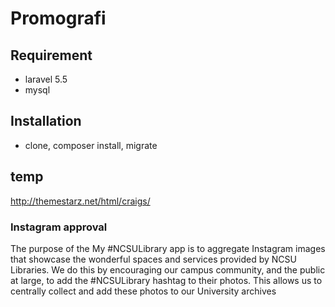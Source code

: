 # Promografi

## Requirement
- laravel 5.5
- mysql

## Installation
- clone, composer install, migrate


## temp
http://themestarz.net/html/craigs/

### Instagram approval
The purpose of the My #NCSULibrary app is to aggregate  Instagram images that showcase the wonderful spaces and services provided by NCSU Libraries. We do this by encouraging our campus community, and the public at large, to add the #NCSULibrary hashtag to their photos. This allows us to centrally collect and add these photos to our University archives